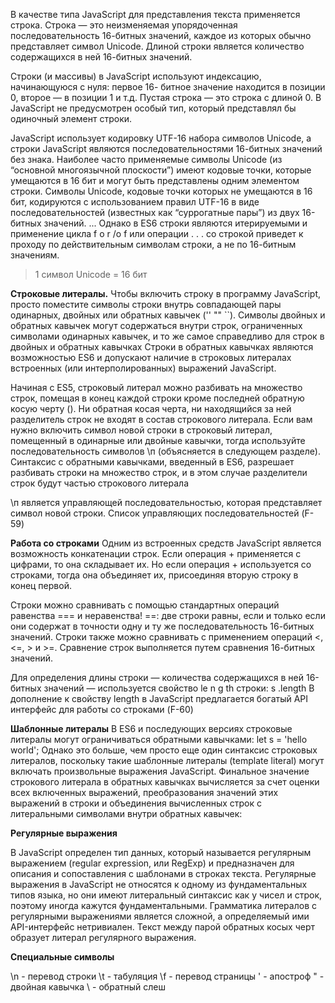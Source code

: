 В качестве типа JavaScript для представления текста применяется строка.
Строка — это неизменяемая упорядоченная последовательность 16-битных значений, каждое из которых обычно представляет символ Unicode. Длиной строки является количество содержащихся в ней 16-битных значений.

Строки (и массивы) в JavaScript используют индексацию, начинающуюся с нуля: первое 16- битное значение находится в позиции 0, второе — в позиции 1 и т.д. Пустая строка — это строка с длиной 0. В JavaScript не предусмотрен особый тип, который представлял бы одиночный элемент строки.

JavaScript использует кодировку UTF-16 набора символов Unicode, а строки JavaScript являются последовательностями 16-битных значений без знака. Наиболее часто применяемые символы Unicode (из “основной многоязычной плоскости”) имеют кодовые точки, которые умещаются в 16 бит и могут быть представлены одним элементом строки. Символы Unicode, кодовые точки которых не умещаются в 16 бит, кодируются с использованием правил UTF-16 в виде последовательностей (известных как “суррогатные пары”) из двух 16-битных значений. ... Однако в ES6 строки являются итерируемыми  и применение цикла f o r /o f или операции . . . со строкой приведет к проходу по действительным символам строки, а не по 16-битным значениям.
> 1 символ Unicode = 16 бит

**Строковые литералы.** Чтобы включить строку в программу JavaScript, просто поместите символы строки внутрь совпадающей пары одинарных, двойных или обратных кавычек ('' "" ``). Символы двойных и обратных кавычек могут содержаться внутри строк, ограниченных символами одинарных кавычек, и то же самое справедливо для строк в двойных и обратных кавычках
Строки в обратных кавычках являются возможностью ES6 и допускают наличие в строковых литералах встроенных (или интерполированных) выражений JavaScript.

Начиная с ES5, строковый литерал можно разбивать на множество строк, помещая в конец каждой строки кроме последней обратную косую черту (). Ни обратная косая черта, ни находящийся за ней разделитель строк не входят в состав строкового литерала. Если вам нужно включить символ новой строки в строковый литерал, помещенный в одинарные или двойные кавычки, тогда используйте последовательность символов \п (объясняется в следующем разделе). Синтаксис с обратными кавычками, введенный в ES6, разрешает разбивать строки на множество строк, и в этом случае разделители строк будут частью строкового литерала

\п является управляющей последовательностью, которая представляет символ новой строки. Список управляющих последовательностей (F-59)

**Работа со строками**
Одним из встроенных средств JavaScript является возможность конкатенации строк. Если операция + применяется с цифрами, то она складывает их. Но если операция + используется со строками, тогда она объединяет их, присоединяя вторую строку в конец первой.

Строки можно сравнивать с помощью стандартных операций равенства === и неравенства! ==: две строки равны, если и только если они содержат в точности одну и ту же последовательность 16-битных значений. Строки также можно сравнивать с применением операций <, <=, > и >=. Сравнение строк выполняется путем сравнения 16-битных значений.

 Для определения длины строки — количества содержащихся в ней 16-битных значений — используется свойство le n g th строки: s .length В дополнение к свойству length в JavaScript предлагается богатый API интерфейс для работы со строками (F-60)

**Шаблонные литералы**
В ES6 и последующих версиях строковые литералы могут ограничиваться обратными кавычками: let s = 'hello world'; Однако это больше, чем просто еще один синтаксис строковых литералов, поскольку такие шаблонные литералы (template literal) могут включать произвольные выражения JavaScript. Финальное значение строкового литерала в обратных кавычках вычисляется за счет оценки всех включенных выражений, преобразования значений этих выражений в строки и объединения вычисленных строк с литеральными символами внутри обратных кавычек:

**Регулярные выражения**

В JavaScript определен тип данных, который называется регулярным выражением (regular expression, или RegExp) и предназначен для описания и сопоставления с шаблонами в строках текста. Регулярные выражения в JavaScript не относятся к одному из фундаментальных типов языка, но они имеют литеральный синтаксис как у чисел и строк, поэтому иногда кажутся фундаментальными. Грамматика литералов с регулярными выражениями является сложной, а определяемый ими API-интерфейс нетривиален.  Текст между парой обратных косых черт образует литерал регулярного выражения.

**Специальные символы**

\n - перевод строки
\t - табуляция
\f - перевод страницы
\'  - апостроф
\" - двойная кавычка
\\ - обратный слеш
